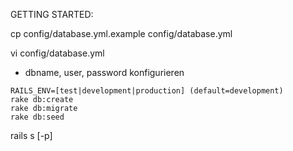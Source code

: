 GETTING STARTED:

cp config/database.yml.example config/database.yml

vi config/database.yml
* dbname, user, password konfigurieren

```
RAILS_ENV=[test|development|production] (default=development)
rake db:create
rake db:migrate
rake db:seed
```

rails s [-p]
